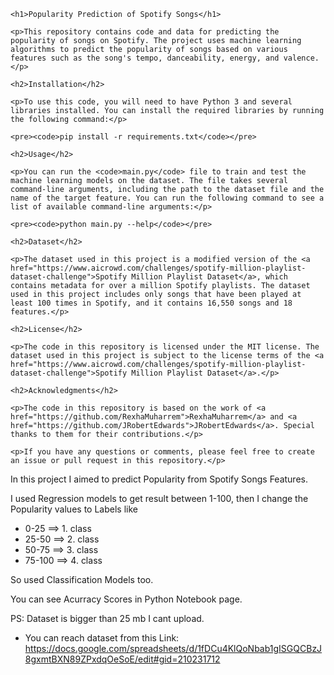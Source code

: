 
	<h1>Popularity Prediction of Spotify Songs</h1>

	<p>This repository contains code and data for predicting the popularity of songs on Spotify. The project uses machine learning algorithms to predict the popularity of songs based on various features such as the song's tempo, danceability, energy, and valence.</p>

	<h2>Installation</h2>

	<p>To use this code, you will need to have Python 3 and several libraries installed. You can install the required libraries by running the following command:</p>

	<pre><code>pip install -r requirements.txt</code></pre>

	<h2>Usage</h2>

	<p>You can run the <code>main.py</code> file to train and test the machine learning models on the dataset. The file takes several command-line arguments, including the path to the dataset file and the name of the target feature. You can run the following command to see a list of available command-line arguments:</p>

	<pre><code>python main.py --help</code></pre>

	<h2>Dataset</h2>

	<p>The dataset used in this project is a modified version of the <a href="https://www.aicrowd.com/challenges/spotify-million-playlist-dataset-challenge">Spotify Million Playlist Dataset</a>, which contains metadata for over a million Spotify playlists. The dataset used in this project includes only songs that have been played at least 100 times in Spotify, and it contains 16,550 songs and 18 features.</p>

	<h2>License</h2>

	<p>The code in this repository is licensed under the MIT license. The dataset used in this project is subject to the license terms of the <a href="https://www.aicrowd.com/challenges/spotify-million-playlist-dataset-challenge">Spotify Million Playlist Dataset</a>.</p>

	<h2>Acknowledgments</h2>

	<p>The code in this repository is based on the work of <a href="https://github.com/RexhaMuharrem">RexhaMuharrem</a> and <a href="https://github.com/JRobertEdwards">JRobertEdwards</a>. Special thanks to them for their contributions.</p>

	<p>If you have any questions or comments, please feel free to create an issue or pull request in this repository.</p>


In this project I aimed to predict Popularity from Spotify Songs Features.

I used Regression models to get result between 1-100,
then I change the Popularity values to Labels like 
  - 0-25 ==> 1. class
  - 25-50 ==> 2. class
  - 50-75 ==> 3. class
  - 75-100 ==> 4. class
  
So used Classification Models too.

You can see Acurracy Scores in Python Notebook page.

PS: Dataset is bigger than 25 mb I cant upload.
- You can reach dataset from this Link: https://docs.google.com/spreadsheets/d/1fDCu4KlQoNbab1gISGQCBzJ8gxmtBXN89ZPxdqOeSoE/edit#gid=210231712
